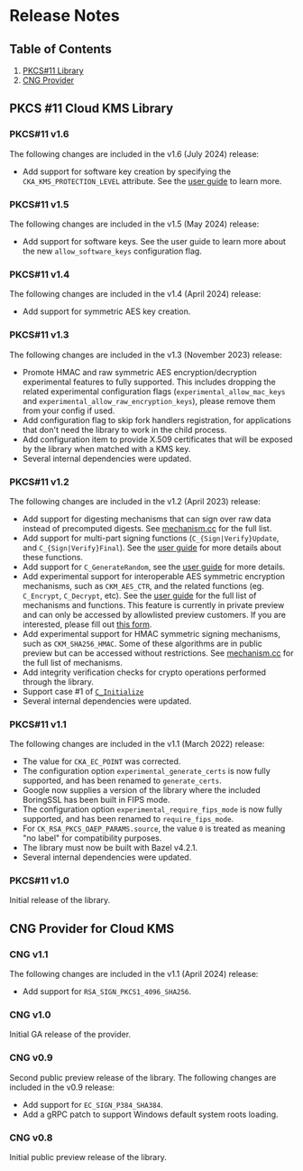 # Release Notes

## Table of Contents

1.  [PKCS#11 Library](#pkcs-11-cloud-kms-library)
2.  [CNG Provider](#cng-provider-for-cloud-kms)

## PKCS #11 Cloud KMS Library

### PKCS#11 v1.6

The following changes are included in the v1.6 (July 2024) release:

*   Add support for software key creation by specifying the
    `CKA_KMS_PROTECTION_LEVEL` attribute. See the [user guide][user-guide] to
    learn more.

### PKCS#11 v1.5

The following changes are included in the v1.5 (May 2024) release:

*   Add support for software keys. See the user guide to learn more about the
    new `allow_software_keys` configuration flag.

### PKCS#11 v1.4

The following changes are included in the v1.4 (April 2024) release:

*   Add support for symmetric AES key creation.

### PKCS#11 v1.3

The following changes are included in the v1.3 (November 2023) release:

*   Promote HMAC and raw symmetric AES encryption/decryption experimental
    features to fully supported. This includes dropping the related experimental
    configuration flags (`experimental_allow_mac_keys` and
    `experimental_allow_raw_encryption_keys`), please remove them from your
    config if used.
*   Add configuration flag to skip fork handlers registration, for applications
    that don't need the library to work in the child process.
*   Add configuration item to provide X.509 certificates that will be exposed by
    the library when matched with a KMS key.
*   Several internal dependencies were updated.

### PKCS#11 v1.2

The following changes are included in the v1.2 (April 2023) release:

*   Add support for digesting mechanisms that can sign over raw data instead of
    precomputed digests. See [mechanism.cc][mechanisms] for the full list.
*   Add support for multi-part signing functions (`C_{Sign|Verify}Update`, and
    `C_{Sign|Verify}Final`). See the [user guide][user-guide] for more details
    about these functions.
*   Add support for `C_GenerateRandom`, see the [user guide][user-guide] for
    more details.
*   Add experimental support for interoperable AES symmetric encryption
    mechanisms, such as `CKM_AES_CTR`, and the related functions (eg.
    `C_Encrypt`, `C_Decrypt`, etc). See the [user guide][user-guide] for the
    full list of mechanisms and functions. This feature is currently in private
    preview and can only be accessed by allowlisted preview customers. If you
    are interested, please fill out
    [this form](https://forms.gle/z8qpV5wkG9gtVCof8).
*   Add experimental support for HMAC symmetric signing mechanisms, such as
    `CKM_SHA256_HMAC`. Some of these algorithms are in public preview but can be
    accessed without restrictions. See [mechanism.cc][mechanisms] for the full
    list of mechanisms.
*   Add integrity verification checks for crypto operations performed through
    the library.
*   Support case #1 of
    [`C_Initialize`](https://docs.oasis-open.org/pkcs11/pkcs11-base/v2.40/os/pkcs11-base-v2.40-os.html#_Toc385057894)
*   Several internal dependencies were updated.

### PKCS#11 v1.1

The following changes are included in the v1.1 (March 2022) release:

*   The value for `CKA_EC_POINT` was corrected.
*   The configuration option `experimental_generate_certs` is now fully
    supported, and has been renamed to `generate_certs`.
*   Google now supplies a version of the library where the included BoringSSL
    has been built in FIPS mode.
*   The configuration option `experimental_require_fips_mode` is now fully
    supported, and has been renamed to `require_fips_mode`.
*   For `CK_RSA_PKCS_OAEP_PARAMS.source`, the value `0` is treated as meaning
    "no label" for compatibility purposes.
*   The library must now be built with Bazel v4.2.1.
*   Several internal dependencies were updated.

### PKCS#11 v1.0

Initial release of the library.

## CNG Provider for Cloud KMS

### CNG v1.1

The following changes are included in the v1.1 (April 2024) release:

*   Add support for `RSA_SIGN_PKCS1_4096_SHA256`.

### CNG v1.0

Initial GA release of the provider.

### CNG v0.9

Second public preview release of the library. The following changes are included
in the v0.9 release:

*   Add support for `EC_SIGN_P384_SHA384`.
*   Add a gRPC patch to support Windows default system roots loading.

### CNG v0.8

Initial public preview release of the library.

[mechanisms]: kmsp11/mechanism.cc
[user-guide]: kmsp11/docs/user_guide.md
